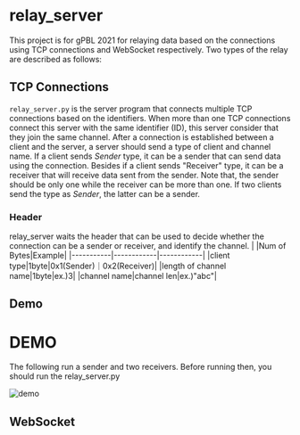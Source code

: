 # relay_server
This project is for gPBL 2021 for relaying data based on the connections using TCP connections and WebSocket respectively.
Two types of the relay are described as follows:


## TCP Connections
`relay_server.py` is the server program that connects multiple TCP connections based on the identifiers. When more than one TCP connections connect this server with the same identifier (ID), this server consider that they join the same channel. After a connection is established between a client and the server, a server should send a type of client and channel name. If a client sends *Sender* type, it can be a sender that can send data using the connection. Besides if a client sends "Receiver" type, it can be a receiver that will receive data sent from the sender. Note that, the sender should be only one while the receiver can be more than one. If two clients send the type as *Sender*, the latter can be a sender.

### Header
relay_server waits the header that can be used to decide whether the connection can be a sender or receiver, and identify the channel.
|  |Num of Bytes|Example|
|-----------|------------|------------|
|client type|1byte|0x1(Sender)｜0x2(Receiver)|
|length of channel name|1byte|ex.)3|
|channel name|channel len|ex.)"abc"|

## Demo
# DEMO
The following run a sender and two receivers. Before running then, you should run the relay_server.py

![demo](https://user-images.githubusercontent.com/52157596/104133039-6bab0e80-53c4-11eb-8b99-6abc4ff7d79a.gif)

## WebSocket


